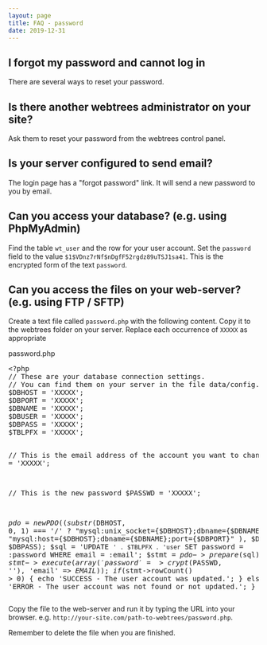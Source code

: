 ```yaml
---
layout: page
title: FAQ - password
date: 2019-12-31
---
```


## I forgot my password and cannot log in

There are several ways to reset your password.

## Is there another webtrees administrator on your site? ##

Ask them to reset your password from the webtrees control panel.

## Is your server configured to send email? ##

The login page has a "forgot password" link. It will send a new password to you by email.

## Can you access your database? (e.g. using PhpMyAdmin) ##

Find the table `wt_user` and the row for your user account.  Set the `password` field to the value `$1$VDnz7rNf$nDgfF52rgdz89uTSJ1sa41`.  This is the encrypted form of the text `password`.

## Can you access the files on your web-server? (e.g. using FTP / SFTP) ##

Create a text file called `password.php` with the following content.  Copy it to the webtrees folder on your server.  Replace each occurrence of `XXXXX` as appropriate

<div class="card">
	<div class="card-header">
		password.php
	</div>
	<div class="card-block">
<pre>
&lt;?php
// These are your database connection settings.
// You can find them on your server in the file data/config.ini.php
$DBHOST = 'XXXXX';
$DBPORT = 'XXXXX';
$DBNAME = 'XXXXX';
$DBUSER = 'XXXXX';
$DBPASS = 'XXXXX';
$TBLPFX = 'XXXXX';

// This is the email address of the account you want to change
$EMAIL  = 'XXXXX';

// This is the new password
$PASSWD = 'XXXXX';

$pdo = new PDO(
  (substr($DBHOST, 0, 1) === '/' ?
    "mysql:unix_socket={$DBHOST};dbname={$DBNAME}" :
    "mysql:host={$DBHOST};dbname={$DBNAME};port={$DBPORT}"
  ), $DBUSER, $DBPASS);
$sql = 'UPDATE `' . $TBLPFX . 'user` SET password = :password WHERE email = :email';
$stmt = $pdo->prepare($sql);
$stmt->execute(array('password' => crypt($PASSWD, ''), 'email' => $EMAIL));
if ($stmt->rowCount() > 0) {
  echo 'SUCCESS - The user account was updated.';
} else {
  echo 'ERROR - The user account was not found or not updated.';
}
</pre>
	</div>
</div>

Copy the file to the web-server and run it by typing the URL into your browser.  e.g. `http://your-site.com/path-to-webtrees/password.php`.

Remember to delete the file when you are finished.
